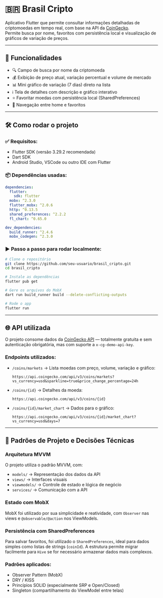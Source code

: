 # 🇧🇷 Brasil Cripto

Aplicativo Flutter que permite consultar informações detalhadas de criptomoedas em tempo real, com base na API da [CoinGecko](https://www.coingecko.com/).  
Permite busca por nome, favoritos com persistência local e visualização de gráficos de variação de preços.

---

## 🚀 Funcionalidades

- 🔍 Campo de busca por nome da criptomoeda
- 💰 Exibição de preço atual, variação percentual e volume de mercado
- 📊 Mini gráfico de variação (7 dias) direto na lista
- ℹ️ Tela de detalhes com descrição e gráfico interativo
- ⭐ Favoritar moedas com persistência local (SharedPreferences)
- 🧭 Navegação entre home e favoritos

---

## 🛠️ Como rodar o projeto

### ✅ Requisitos:
- Flutter SDK (versão 3.29.2 recomendada)
- Dart SDK
- Android Studio, VSCode ou outro IDE com Flutter

### 📦 Dependências usadas:
```yaml
dependencies:
  flutter:
    sdk: flutter
  mobx: ^2.3.0
  flutter_mobx: ^2.0.6
  http: ^0.13.5
  shared_preferences: ^2.2.2
  fl_chart: ^0.65.0

dev_dependencies:
  build_runner: ^2.4.6
  mobx_codegen: ^2.3.0
```

### ▶️ Passo a passo para rodar localmente:

```bash
# Clone o repositório
git clone https://github.com/seu-usuario/brasil_cripto.git
cd brasil_cripto

# Instale as dependências
flutter pub get

# Gere os arquivos do MobX
dart run build_runner build --delete-conflicting-outputs

# Rode o app
flutter run
```

---

## 🌐 API utilizada

O projeto consome dados da [CoinGecko API](https://www.coingecko.com/en/api) — totalmente gratuita e sem autenticação obrigatória, mas com suporte a `x-cg-demo-api-key`.

### Endpoints utilizados:

- `/coins/markets` → Lista moedas com preço, volume, variação e gráfico:
  ```
  https://api.coingecko.com/api/v3/coins/markets?vs_currency=usd&sparkline=true&price_change_percentage=24h
  ```

- `/coins/{id}` → Detalhes da moeda:
  ```
  https://api.coingecko.com/api/v3/coins/{id}
  ```

- `/coins/{id}/market_chart` → Dados para o gráfico:
  ```
  https://api.coingecko.com/api/v3/coins/{id}/market_chart?vs_currency=usd&days=7
  ```

---

## 🧠 Padrões de Projeto e Decisões Técnicas

### Arquitetura MVVM

O projeto utiliza o padrão MVVM, com:
- `models/` → Representação dos dados da API
- `views/` → Interfaces visuais
- `viewmodels/` → Controle de estado e lógica de negócio
- `services/` → Comunicação com a API

### Estado com MobX

MobX foi utilizado por sua simplicidade e reatividade, com `Observer` nas views e `@observable/@action` nos ViewModels.

### Persistência com SharedPreferences

Para salvar favoritos, foi utilizado o `SharedPreferences`, ideal para dados simples como listas de strings (`coinId`). A estrutura permite migrar facilmente para `Hive` se for necessário armazenar dados mais complexos.

### Padrões aplicados:

- Observer Pattern (MobX)
- DRY / KISS
- Princípios SOLID (especialmente SRP e Open/Closed)
- Singleton (compartilhamento do ViewModel entre telas)